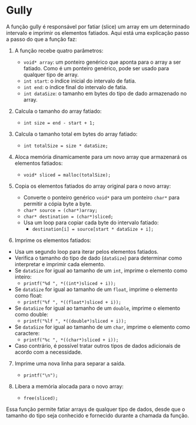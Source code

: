 # Gully

A função gully é responsável por fatiar (slice) um array em um determinado intervalo e imprimir os elementos fatiados. Aqui está uma explicação passo a passo do que a função faz:

1. A função recebe quatro parâmetros:

    - `void* array`: um ponteiro genérico que aponta para o array a ser fatiado. Como é um ponteiro genérico, pode ser usado para qualquer tipo de array.
    - `int start`: o índice inicial do intervalo de fatia.
    - `int end`: o índice final do intervalo de fatia.
    - `int dataSize`: o tamanho em bytes do tipo de dado armazenado no array.

2. Calcula o tamanho do array fatiado:

    - `int size = end - start + 1;`

3. Calcula o tamanho total em bytes do array fatiado:

    - `int totalSize = size * dataSize;`

4. Aloca memória dinamicamente para um novo array que armazenará os elementos fatiados:

    - `void* sliced = malloc(totalSize);`

5. Copia os elementos fatiados do array original para o novo array:
    - Converte o ponteiro genérico `void*` para um ponteiro `char*` para permitir a cópia byte a byte.
    - `char* source = (char*)array;`
    - `char* destination = (char*)sliced;`
    - Usa um loop para copiar cada byte do intervalo fatiado:
        * `destination[i] = source[start * dataSize + i];`

6. Imprime os elementos fatiados:

- Usa um segundo loop para iterar pelos elementos fatiados.
- Verifica o tamanho do tipo de dado (`dataSize`) para determinar como interpretar e imprimir cada elemento.
- Se `dataSize` for igual ao tamanho de um `int`, imprime o elemento como inteiro:
    * `printf("%d ", *((int*)sliced + i));`
- Se `dataSize` for igual ao tamanho de um `float`, imprime o elemento como float:
    * `printf("%f ", *((float*)sliced + i));`
- Se `dataSize` for igual ao tamanho de um `double`, imprime o elemento como double:
    * `printf("%lf ", *((double*)sliced + i));`
- Se `dataSize` for igual ao tamanho de um `char`, imprime o elemento como caractere:
    * `printf("%c ", *((char*)sliced + i));`
- Caso contrário, é possível tratar outros tipos de dados adicionais de acordo com a necessidade.

7. Imprime uma nova linha para separar a saída.
    - `printf("\n");`

8. Libera a memória alocada para o novo array:
    - `free(sliced);`

Essa função permite fatiar arrays de qualquer tipo de dados, desde que o tamanho do tipo seja conhecido e fornecido durante a chamada da função.